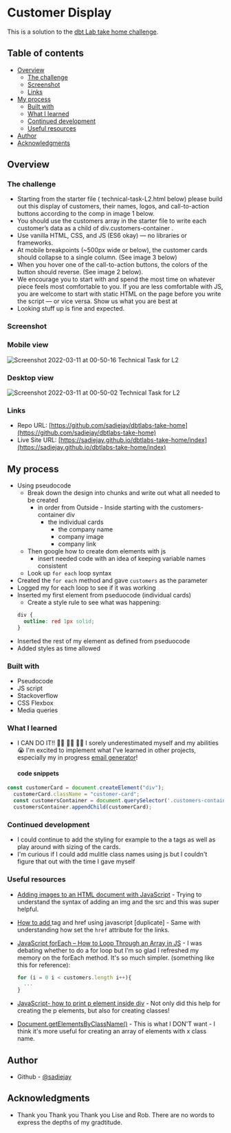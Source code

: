 # Customer Display


This is a solution to the [dbt Lab take home challenge](#). 

## Table of contents

- [Overview](#overview)
  - [The challenge](#the-challenge)
  - [Screenshot](#screenshot)
  - [Links](#links)
- [My process](#my-process)
  - [Built with](#built-with)
  - [What I learned](#what-i-learned)
  - [Continued development](#continued-development)
  - [Useful resources](#useful-resources)
- [Author](#author)
- [Acknowledgments](#acknowledgments)


## Overview

### The challenge
- Starting from the starter file ( technical-task-L2.html below) please build out this display of customers, their names, logos, and call-to-action buttons according to the comp in image 1 below.
- You should use the customers array in the starter file to write each customer’s data as a child of div.customers-container .
- Use vanilla HTML, CSS, and JS (ES6 okay) — no libraries or frameworks.
- At mobile breakpoints (~500px wide or below), the customer cards should collapse to a single column. (See image 3 below)
- When you hover one of the call-to-action buttons, the colors of the button should reverse. (See image 2 below).
- We encourage you to start with and spend the most time on whatever piece feels most comfortable to you. If you are less comfortable with JS, you are welcome to start with static HTML on the page before you write the script — or vice versa. Show us what you are best at
- Looking stuff up is fine and expected.

### Screenshot
### Mobile view
![Screenshot 2022-03-11 at 00-50-16 Technical Task for L2](https://user-images.githubusercontent.com/19538219/157818011-a8ecc490-afa3-4d60-9575-d585cfa93ecc.png)


### Desktop view
![Screenshot 2022-03-11 at 00-50-02 Technical Task for L2](https://user-images.githubusercontent.com/19538219/157817987-6117374a-403a-42c3-a406-c90df03809d1.png)





### Links

- Repo URL: [https://github.com/sadiejay/dbtlabs-take-home](https://github.com/sadiejay/dbtlabs-take-home)
- Live Site URL: [https://sadiejay.github.io/dbtlabs-take-home/index](https://sadiejay.github.io/dbtlabs-take-home/index)

## My process
- Using pseudocode
  - Break down the design into chunks and write out what all needed to be created
    - in order from Outside - Inside starting with the customers-container div
      - the individual cards
        - the company name
        - company image
        - company link
  - Then google how to create dom elements with js
    - insert needed code with an idea of keeping variable names consistent
  - Look up `for each` loop syntax
- Created the `for each` method and gave `customers` as the parameter
- Logged my for each loop to see if it was working
- Inserted my first element from pseduocode (individual cards)
  - Create a style rule to see what was happening:
  ```css
  div {
    outline: red 1px solid;
  }
  ```
- Inserted the rest of my element as defined from pseduocode
- Added styles as time allowed

### Built with

- Pseudocode
- JS script
- Stackoverflow
- CSS Flexbox
- Media queries


### What I learned

- I CAN DO IT!! 🙌🏾 🙌🏾 🙌🏾  I sorely underestimated myself and my abilities 😭 I'm excited to implement what I've learned in other projects, especially my in progress [email generator](https://github.com/sadiejay/email-generator)!

  #### code snippets

```javascript
const customerCard = document.createElement("div");
  customerCard.className = "customer-card";
  const customersContainer = document.querySelector('.customers-container');
  customersContainer.appendChild(customerCard);
```


### Continued development

- I could continue to add the styling for example to the a tags as well as play around with sizing of the cards.
- I'm curious if I could add mulitle class names using js but I couldn't figure that out with the time I gave myself


### Useful resources

- [Adding images to an HTML document with JavaScript](https://stackoverflow.com/questions/2735881/adding-images-to-an-html-document-with-javascript) - Trying to understand the syntax of adding an img and the src and this was super helpful.
- [How to add <a> tag and href using javascript [duplicate]](https://stackoverflow.com/questions/45193524/how-to-add-a-tag-and-href-using-javascript) - Same with understanding how set the `href` attribute for the links.
- [JavaScript forEach – How to Loop Through an Array in JS](https://www.freecodecamp.org/news/javascript-foreach-how-to-loop-through-an-array-in-js/) - I was debating whether to do a for loop but I'm so glad I refreshed my memory on the forEach method. It's so much simpler.
    (something like this for reference):
    ```javascript
    for (i = 0 i < customers.length i++){
      ...
    }
    ```

- [JavaScript- how to print p element inside div](https://stackoverflow.com/questions/39286511/javascript-how-to-print-p-element-inside-div) - Not only did this help for creating the p elements, but also for creating classes!
- [Document.getElementsByClassName()](https://developer.mozilla.org/en-US/docs/Web/API/Document/getElementsByClassName) - This is what I DON'T want - I think it's more useful for creating an array of elements with x class name.

## Author

- Github - [@sadiejay](https://github.com/sadiejay)


## Acknowledgments
 - Thank you Thank you Thank you Lise and Rob. There are no words to express the depths of my gradtitude.
